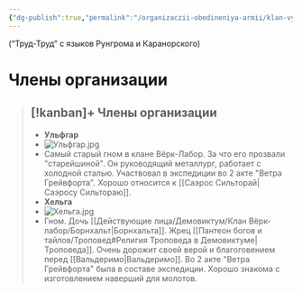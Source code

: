 ```yaml
---
{"dg-publish":true,"permalink":"/organizaczii-obedineniya-armii/klan-vyork-labor/","dgPassFrontmatter":true}
---
```



(“Труд-Труд” с языков Рунгрома и Каранорского)

# Члены организации

> [!kanban]+ Члены организации
> - 
> 	- **Ульфгар**
> 	- ![Ульфгар.jpg](/img/user/%D0%A3%D0%BB%D1%8C%D1%84%D0%B3%D0%B0%D1%80.jpg)
> 	- Самый старый гном в клане Вёрк-Лабор. За что его прозвали "старейшиной". Он руководящий металлург, работает с холодной сталью. Участвовал в экспедиции во 2 акте "Ветра Грейвфорта". Хорошо относится к [[Саэрос Сильторай\|Саэросу Сильтораю]].
> 	- **Хельга**
> 	- ![Хельга.jpg](/img/user/%D0%A5%D0%B5%D0%BB%D1%8C%D0%B3%D0%B0.jpg)
> 	- Гном. Дочь [[Действующие лица/Демовиктум/Клан Вёрк-лабор/Борнхальт\|Борнхальта]]. Жрец [[Пантеон богов и тайлов/Троповед#Религия Троповеда в Демовиктуме\|Троповеда]]. Очень дорожит своей верой и благоговением перед [[Вальдеримо\|Вальдеримо]]. Во 2 акте "Ветра Грейвфорта" была в составе экспедиции. Хорошо знакома с изготовлением наверший для молотов.